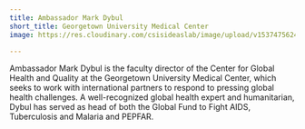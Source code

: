 ```yaml
---
title: Ambassador Mark Dybul
short_title: Georgetown University Medical Center
image: https://res.cloudinary.com/csisideaslab/image/upload/v1537475624/health-commission/Dybul_Mark.jpg

---
```

Ambassador Mark Dybul is the faculty director of the Center for Global Health and Quality at the Georgetown University Medical Center, which seeks to work with international partners to respond to pressing global health challenges. A well-recognized global health expert and humanitarian, Dybul has served as head of both the Global Fund to Fight AIDS, Tuberculosis and Malaria and PEPFAR.

